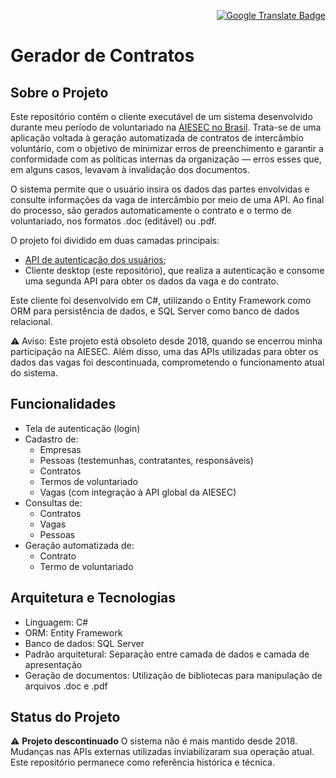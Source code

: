 <p align="right">
  <a href="https://github.com/guialmeidan/projetoContratos/blob/master/README.md">
    <img src="https://img.shields.io/badge/ENGLISH-4285F4?style=flat&logo=googletranslate&logoColor=white" alt="Google Translate Badge">
  </a>
</p>

# Gerador de Contratos

## Sobre o Projeto

Este repositório contém o cliente executável de um sistema desenvolvido durante meu período de voluntariado na [AIESEC no Brasil](https://aiesec.org.br/). Trata-se de uma aplicação voltada à geração automatizada de contratos de intercâmbio voluntário, com o objetivo de minimizar erros de preenchimento e garantir a conformidade com as políticas internas da organização — erros esses que, em alguns casos, levavam à invalidação dos documentos.

O sistema permite que o usuário insira os dados das partes envolvidas e consulte informações da vaga de intercâmbio por meio de uma API. Ao final do processo, são gerados automaticamente o contrato e o termo de voluntariado, nos formatos .doc (editável) ou .pdf.

O projeto foi dividido em duas camadas principais:

- [API de autenticação dos usuários](https://github.com/guialmeidan/apiContratos);
- Cliente desktop (este repositório), que realiza a autenticação e consome uma segunda API para obter os dados da vaga e do contrato.

Este cliente foi desenvolvido em C#, utilizando o Entity Framework como ORM para persistência de dados, e SQL Server como banco de dados relacional.

⚠️ Aviso: Este projeto está obsoleto desde 2018, quando se encerrou minha participação na AIESEC. Além disso, uma das APIs utilizadas para obter os dados das vagas foi descontinuada, comprometendo o funcionamento atual do sistema.

## Funcionalidades

- Tela de autenticação (login)
- Cadastro de:
    - Empresas
    - Pessoas (testemunhas, contratantes, responsáveis)
    - Contratos
    - Termos de voluntariado
    - Vagas (com integração à API global da AIESEC)
- Consultas de:
    - Contratos
    - Vagas
    - Pessoas
- Geração automatizada de:
    - Contrato
    - Termo de voluntariado

## Arquitetura e Tecnologias

- Linguagem: C#
- ORM: Entity Framework
- Banco de dados: SQL Server
- Padrão arquitetural: Separação entre camada de dados e camada de apresentação
- Geração de documentos: Utilização de bibliotecas para manipulação de arquivos .doc e .pdf

## Status do Projeto

⚠️ **Projeto descontinuado**
O sistema não é mais mantido desde 2018. Mudanças nas APIs externas utilizadas inviabilizaram sua operação atual. Este repositório permanece como referência histórica e técnica.
